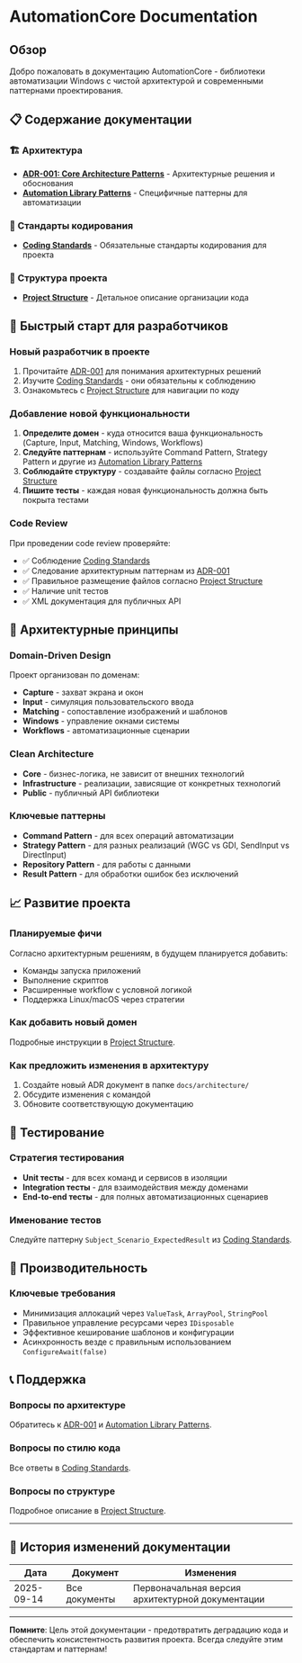 # AutomationCore Documentation

## Обзор

Добро пожаловать в документацию AutomationCore - библиотеки автоматизации Windows с чистой архитектурой и современными паттернами проектирования.

## 📋 Содержание документации

### 🏗️ Архитектура
- **[ADR-001: Core Architecture Patterns](./architecture/ADR-001-Core-Architecture-Patterns.md)** - Архитектурные решения и обоснования
- **[Automation Library Patterns](./architecture/Automation-Library-Patterns.md)** - Специфичные паттерны для автоматизации

### 📏 Стандарты кодирования
- **[Coding Standards](./standards/Coding-Standards.md)** - Обязательные стандарты кодирования для проекта

### 📁 Структура проекта
- **[Project Structure](./structure/Project-Structure.md)** - Детальное описание организации кода

## 🎯 Быстрый старт для разработчиков

### Новый разработчик в проекте
1. Прочитайте [ADR-001](./architecture/ADR-001-Core-Architecture-Patterns.md) для понимания архитектурных решений
2. Изучите [Coding Standards](./standards/Coding-Standards.md) - они обязательны к соблюдению
3. Ознакомьтесь с [Project Structure](./structure/Project-Structure.md) для навигации по коду

### Добавление новой функциональности
1. **Определите домен** - куда относится ваша функциональность (Capture, Input, Matching, Windows, Workflows)
2. **Следуйте паттернам** - используйте Command Pattern, Strategy Pattern и другие из [Automation Library Patterns](./architecture/Automation-Library-Patterns.md)
3. **Соблюдайте структуру** - создавайте файлы согласно [Project Structure](./structure/Project-Structure.md)
4. **Пишите тесты** - каждая новая функциональность должна быть покрыта тестами

### Code Review
При проведении code review проверяйте:
- ✅ Соблюдение [Coding Standards](./standards/Coding-Standards.md)
- ✅ Следование архитектурным паттернам из [ADR-001](./architecture/ADR-001-Core-Architecture-Patterns.md)
- ✅ Правильное размещение файлов согласно [Project Structure](./structure/Project-Structure.md)
- ✅ Наличие unit тестов
- ✅ XML документация для публичных API

## 🔧 Архитектурные принципы

### Domain-Driven Design
Проект организован по доменам:
- **Capture** - захват экрана и окон
- **Input** - симуляция пользовательского ввода
- **Matching** - сопоставление изображений и шаблонов
- **Windows** - управление окнами системы
- **Workflows** - автоматизационные сценарии

### Clean Architecture
- **Core** - бизнес-логика, не зависит от внешних технологий
- **Infrastructure** - реализации, зависящие от конкретных технологий
- **Public** - публичный API библиотеки

### Ключевые паттерны
- **Command Pattern** - для всех операций автоматизации
- **Strategy Pattern** - для разных реализаций (WGC vs GDI, SendInput vs DirectInput)
- **Repository Pattern** - для работы с данными
- **Result Pattern** - для обработки ошибок без исключений

## 📈 Развитие проекта

### Планируемые фичи
Согласно архитектурным решениям, в будущем планируется добавить:
- Команды запуска приложений
- Выполнение скриптов
- Расширенные workflow с условной логикой
- Поддержка Linux/macOS через стратегии

### Как добавить новый домен
Подробные инструкции в [Project Structure](./structure/Project-Structure.md#добавление-новой-функциональности).

### Как предложить изменения в архитектуру
1. Создайте новый ADR документ в папке `docs/architecture/`
2. Обсудите изменения с командой
3. Обновите соответствующую документацию

## 🧪 Тестирование

### Стратегия тестирования
- **Unit тесты** - для всех команд и сервисов в изоляции
- **Integration тесты** - для взаимодействия между доменами
- **End-to-end тесты** - для полных автоматизационных сценариев

### Именование тестов
Следуйте паттерну `Subject_Scenario_ExpectedResult` из [Coding Standards](./standards/Coding-Standards.md).

## 🚀 Производительность

### Ключевые требования
- Минимизация аллокаций через `ValueTask`, `ArrayPool`, `StringPool`
- Правильное управление ресурсами через `IDisposable`
- Эффективное кеширование шаблонов и конфигурации
- Асинхронность везде с правильным использованием `ConfigureAwait(false)`

## 📞 Поддержка

### Вопросы по архитектуре
Обратитесь к [ADR-001](./architecture/ADR-001-Core-Architecture-Patterns.md) и [Automation Library Patterns](./architecture/Automation-Library-Patterns.md).

### Вопросы по стилю кода
Все ответы в [Coding Standards](./standards/Coding-Standards.md).

### Вопросы по структуре
Подробное описание в [Project Structure](./structure/Project-Structure.md).

---

## 📝 История изменений документации

| Дата | Документ | Изменения |
|------|----------|-----------|
| 2025-09-14 | Все документы | Первоначальная версия архитектурной документации |

---

**Помните**: Цель этой документации - предотвратить деградацию кода и обеспечить консистентность развития проекта. Всегда следуйте этим стандартам и паттернам!